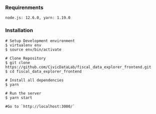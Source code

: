 ### Requirenments
`node.js: 12.6.0, yarn: 1.19.0`

### Installation

```
# Setup Development environment
$ virtualenv env  
$ source env/bin/activate

# Clone Repository
$ git clone https://github.com/CivicDataLab/fiscal_data_explorer_frontend.git
$ cd fiscal_data_explorer_frontend

# Install all dependencies
$ yarn

# Run the server
$ yarn start

#Go to `http://localhost:3000/` 
